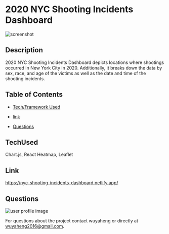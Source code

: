 # 2020 NYC Shooting Incidents Dashboard
![screenshot](https://user-images.githubusercontent.com/52837649/110066126-c1ee5b00-7d3e-11eb-82c3-10cc7097393b.png)

## Description
2020 NYC Shooting Incidents Dashboard depicts locations where shootings occurred in New York City in 2020. Additionally, it breaks down the data by sex, race, and age of the victims as well as the date and time of the shooting incidents.

## Table of Contents

* [Tech/Framework Used](#TechUsed)

* [link](#Link)

* [Questions](#Questions)


## TechUsed
Chart.js, React Heatmap, Leaflet

## Link
https://nyc-shooting-incidents-dashboard.netlify.app/

## Questions
![user profile image](https://avatars.githubusercontent.com/u/52837649?v=4)

For questions about the project contact wuyaheng or directly at wuyaheng2016@gmail.com.




